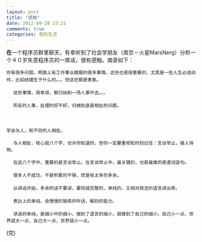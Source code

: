 ```yaml
---
layout: post
title: "感触"
date: 2012-09-28 23:21
comments: true
categories: 我的生活
---
```

**在**一个程序员群里聊天，有幸听到了社会学朋友（南京－火星MarsNerg）分析一个４０岁失意程序员的一席话，很有感触。摘录如下：

`你有很多问题，明面上有工作事业婚姻的很多事情。这些也是很重要的，尤其是一些人生必选动作，比如结婚生子什么的。。。但这还都是表象。`
　

　
`这些事情，简单讲，都归纳到一场人事中去。。。`

　
`所有的人事，处理的好不好，归根到底是相处的问题。`

<!-- more -->
　

`学会与人，和不同的人相处。`

　
`与人相处，核心就八个字，也许你知道的，但你一定要重视和时刻记住：言谈举止，接人待物。`

 　
`在这八个字中，重要的是言谈举止。在言谈举止中，最关键的，也是最难的是遣词造句。`

　
`很多人不成功，不是积累的不够，而是有太多的多余。`

　
`从讲话开始，多余的话不要讲，要将就完整的，单纯的，又相对简洁的语言讲出来。`

　
`表达上的单纯，会慢慢的锻炼你听话，解码的能力。`

　
`讲话的单纯，是细小中的细小，做到了语言的细小，就做到了自己的细小。自己小一点，世界就大一点，自己大一点，世界就小一点。`

(完)
